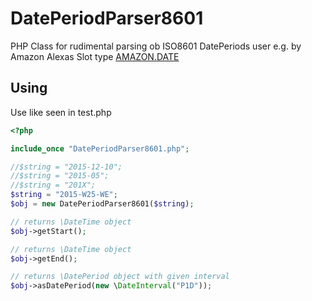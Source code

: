 # DatePeriodParser8601
PHP Class for rudimental parsing ob ISO8601 DatePeriods user e.g. by Amazon Alexas Slot type [AMAZON.DATE](https://developer.amazon.com/de/docs/custom-skills/slot-type-reference.html#date)

## Using
Use like seen in test.php

```php
<?php

include_once "DatePeriodParser8601.php";

//$string = "2015-12-10";
//$string = "2015-05";
//$string = "201X";
$string = "2015-W25-WE";
$obj = new DatePeriodParser8601($string);

// returns \DateTime object
$obj->getStart();

// returns \DateTime object
$obj->getEnd();

// returns \DatePeriod object with given interval
$obj->asDatePeriod(new \DateInterval("P1D"));
```
